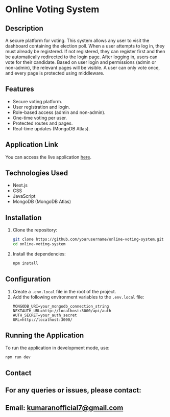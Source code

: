 # Online Voting System

## Description

A secure platform for voting. This system allows any user to visit the dashboard containing the election poll. When a user attempts to log in, they must already be registered. If not registered, they can register first and then be automatically redirected to the login page. After logging in, users can vote for their candidate. Based on user login and permissions (admin or non-admin), the relevant pages will be visible. A user can only vote once, and every page is protected using middleware.

## Features

- Secure voting platform.
- User registration and login.
- Role-based access (admin and non-admin).
- One-time voting per user.
- Protected routes and pages.
- Real-time updates (MongoDB Atlas).

## Application Link

You can access the live application [here](https://online-voting-system-two.vercel.app/).


## Technologies Used

- Next.js
- CSS
- JavaScript
- MongoDB (MongoDB Atlas)

## Installation

1. Clone the repository:
   ```bash
   git clone https://github.com/yourusername/online-voting-system.git
   cd online-voting-system
   ```
2. Install the dependencies:
   ```bash
   npm install
   ```

## Configuration

1. Create a `.env.local` file in the root of the project.
2. Add the following environment variables to the `.env.local` file:
   ```
   MONGODB_URI=your_mongodb_connection_string
   NEXTAUTH_URL=http://localhost:3000/api/auth
   AUTH_SECRET=your_auth_secret
   URL=http://localhost:3000/
   ```

## Running the Application

To run the application in development mode, use:

```bash
npm run dev
```

## Contact

## For any queries or issues, please contact:

## Email: kumaranofficial7@gmail.com

